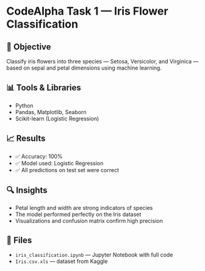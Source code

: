 # CodeAlpha Task 1 — Iris Flower Classification

## 📌 Objective
Classify iris flowers into three species — Setosa, Versicolor, and Virginica — based on sepal and petal dimensions using machine learning.

## 📊 Tools & Libraries
- Python
- Pandas, Matplotlib, Seaborn
- Scikit-learn (Logistic Regression)

## 📈 Results
- ✅ Accuracy: 100%
- ✅ Model used: Logistic Regression
- ✅ All predictions on test set were correct

## 🔍 Insights
- Petal length and width are strong indicators of species
- The model performed perfectly on the Iris dataset
- Visualizations and confusion matrix confirm high precision

## 📁 Files
- `iris_classification.ipynb` — Jupyter Notebook with full code
- `Iris.csv.xls` — dataset from Kaggle
